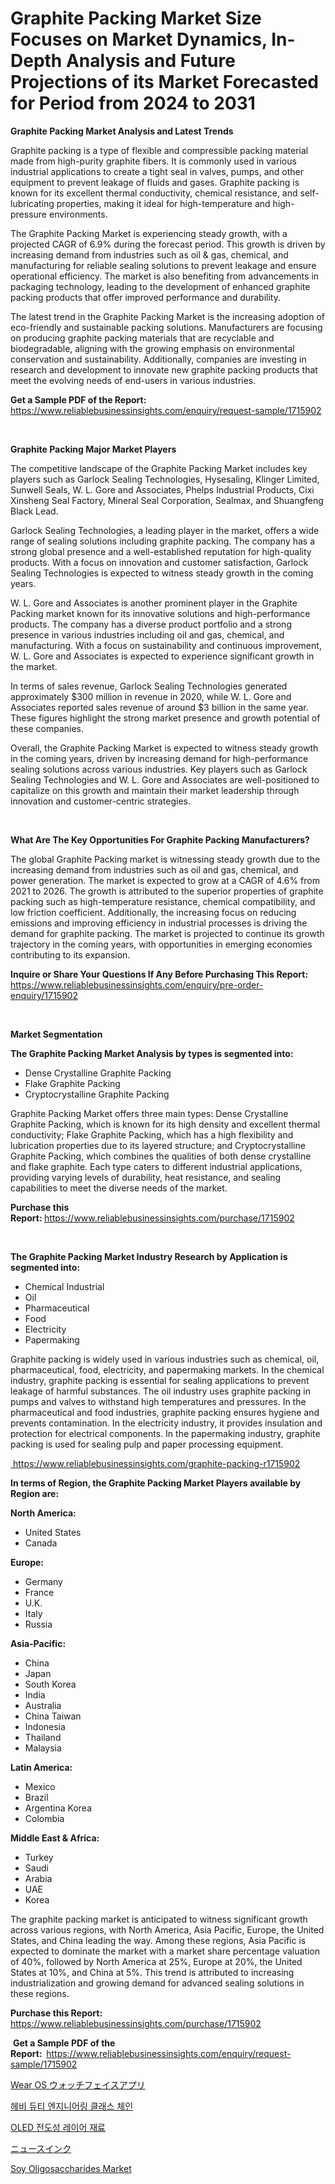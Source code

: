 <p><h1>Graphite Packing Market Size Focuses on Market Dynamics, In-Depth Analysis and Future Projections of its Market Forecasted for Period from 2024 to 2031</h1></p><p><strong>Graphite Packing Market Analysis and Latest Trends</strong></p>
<p><p>Graphite packing is a type of flexible and compressible packing material made from high-purity graphite fibers. It is commonly used in various industrial applications to create a tight seal in valves, pumps, and other equipment to prevent leakage of fluids and gases. Graphite packing is known for its excellent thermal conductivity, chemical resistance, and self-lubricating properties, making it ideal for high-temperature and high-pressure environments.</p><p>The Graphite Packing Market is experiencing steady growth, with a projected CAGR of 6.9% during the forecast period. This growth is driven by increasing demand from industries such as oil & gas, chemical, and manufacturing for reliable sealing solutions to prevent leakage and ensure operational efficiency. The market is also benefiting from advancements in packaging technology, leading to the development of enhanced graphite packing products that offer improved performance and durability.</p><p>The latest trend in the Graphite Packing Market is the increasing adoption of eco-friendly and sustainable packing solutions. Manufacturers are focusing on producing graphite packing materials that are recyclable and biodegradable, aligning with the growing emphasis on environmental conservation and sustainability. Additionally, companies are investing in research and development to innovate new graphite packing products that meet the evolving needs of end-users in various industries.</p></p>
<p><strong>Get a Sample PDF of the Report:&nbsp;</strong> <a href="https://www.reliablebusinessinsights.com/enquiry/request-sample/1715902">https://www.reliablebusinessinsights.com/enquiry/request-sample/1715902</a></p>
<p>&nbsp;</p>
<p><strong>Graphite Packing Major Market Players</strong></p>
<p><p>The competitive landscape of the Graphite Packing Market includes key players such as Garlock Sealing Technologies, Hysesaling, Klinger Limited, Sunwell Seals, W. L. Gore and Associates, Phelps Industrial Products, Cixi Xinsheng Seal Factory, Mineral Seal Corporation, Sealmax, and Shuangfeng Black Lead.</p><p>Garlock Sealing Technologies, a leading player in the market, offers a wide range of sealing solutions including graphite packing. The company has a strong global presence and a well-established reputation for high-quality products. With a focus on innovation and customer satisfaction, Garlock Sealing Technologies is expected to witness steady growth in the coming years.</p><p>W. L. Gore and Associates is another prominent player in the Graphite Packing market known for its innovative solutions and high-performance products. The company has a diverse product portfolio and a strong presence in various industries including oil and gas, chemical, and manufacturing. With a focus on sustainability and continuous improvement, W. L. Gore and Associates is expected to experience significant growth in the market.</p><p>In terms of sales revenue, Garlock Sealing Technologies generated approximately $300 million in revenue in 2020, while W. L. Gore and Associates reported sales revenue of around $3 billion in the same year. These figures highlight the strong market presence and growth potential of these companies.</p><p>Overall, the Graphite Packing Market is expected to witness steady growth in the coming years, driven by increasing demand for high-performance sealing solutions across various industries. Key players such as Garlock Sealing Technologies and W. L. Gore and Associates are well-positioned to capitalize on this growth and maintain their market leadership through innovation and customer-centric strategies.</p></p>
<p>&nbsp;</p>
<p><strong>What Are The Key Opportunities For Graphite Packing Manufacturers?</strong></p>
<p><p>The global Graphite Packing market is witnessing steady growth due to the increasing demand from industries such as oil and gas, chemical, and power generation. The market is expected to grow at a CAGR of 4.6% from 2021 to 2026. The growth is attributed to the superior properties of graphite packing such as high-temperature resistance, chemical compatibility, and low friction coefficient. Additionally, the increasing focus on reducing emissions and improving efficiency in industrial processes is driving the demand for graphite packing. The market is projected to continue its growth trajectory in the coming years, with opportunities in emerging economies contributing to its expansion.</p></p>
<p><strong>Inquire or Share Your Questions If Any Before Purchasing This Report:</strong> <a href="https://www.reliablebusinessinsights.com/enquiry/pre-order-enquiry/1715902">https://www.reliablebusinessinsights.com/enquiry/pre-order-enquiry/1715902</a></p>
<p>&nbsp;</p>
<p><strong>Market Segmentation</strong></p>
<p><strong>The Graphite Packing Market Analysis by types is segmented into:</strong></p>
<p><ul><li>Dense Crystalline Graphite Packing</li><li>Flake Graphite Packing</li><li>Cryptocrystalline Graphite Packing</li></ul></p>
<p><p>Graphite Packing Market offers three main types: Dense Crystalline Graphite Packing, which is known for its high density and excellent thermal conductivity; Flake Graphite Packing, which has a high flexibility and lubrication properties due to its layered structure; and Cryptocrystalline Graphite Packing, which combines the qualities of both dense crystalline and flake graphite. Each type caters to different industrial applications, providing varying levels of durability, heat resistance, and sealing capabilities to meet the diverse needs of the market.</p></p>
<p><strong>Purchase this Report:&nbsp;</strong><a href="https://www.reliablebusinessinsights.com/purchase/1715902">https://www.reliablebusinessinsights.com/purchase/1715902</a></p>
<p>&nbsp;</p>
<p><strong>The Graphite Packing Market Industry Research by Application is segmented into:</strong></p>
<p><ul><li>Chemical Industrial</li><li>Oil</li><li>Pharmaceutical</li><li>Food</li><li>Electricity</li><li>Papermaking</li></ul></p>
<p><p>Graphite packing is widely used in various industries such as chemical, oil, pharmaceutical, food, electricity, and papermaking markets. In the chemical industry, graphite packing is essential for sealing applications to prevent leakage of harmful substances. The oil industry uses graphite packing in pumps and valves to withstand high temperatures and pressures. In the pharmaceutical and food industries, graphite packing ensures hygiene and prevents contamination. In the electricity industry, it provides insulation and protection for electrical components. In the papermaking industry, graphite packing is used for sealing pulp and paper processing equipment.</p></p>
<p><a href="https://www.reliablebusinessinsights.com/graphite-packing-r1715902">&nbsp;https://www.reliablebusinessinsights.com/graphite-packing-r1715902</a></p>
<p><strong>In terms of Region, the Graphite Packing Market Players available by Region are:</strong></p>
<p>
    <p> <strong> North America: </strong>
        <ul>
            <li>United States</li>
            <li>Canada</li>
        </ul>
        </p> 
    <p> <strong> Europe: </strong>
        <ul>
            <li>Germany</li>
            <li>France</li>
            <li>U.K.</li>
            <li>Italy</li>
            <li>Russia</li>
        </ul>
        </p> 
    <p> <strong> Asia-Pacific: </strong>
        <ul>
            <li>China</li>
            <li>Japan</li>
            <li>South Korea</li>
            <li>India</li>
            <li>Australia</li>
            <li>China Taiwan</li>
            <li>Indonesia</li>
            <li>Thailand</li>
            <li>Malaysia</li>
        </ul>
        </p> 
    <p> <strong> Latin America: </strong>
        <ul>
            <li>Mexico</li>
            <li>Brazil</li>
            <li>Argentina Korea</li>
            <li>Colombia</li>
        </ul>
        </p> 
    <p> <strong> Middle East & Africa: </strong>
        <ul>
            <li>Turkey</li>
            <li>Saudi</li>
            <li>Arabia</li>
            <li>UAE</li>
            <li>Korea</li>
        </ul>
    </p>
    </p>
<p><p>The graphite packing market is anticipated to witness significant growth across various regions, with North America, Asia Pacific, Europe, the United States, and China leading the way. Among these regions, Asia Pacific is expected to dominate the market with a market share percentage valuation of 40%, followed by North America at 25%, Europe at 20%, the United States at 10%, and China at 5%. This trend is attributed to increasing industrialization and growing demand for advanced sealing solutions in these regions.</p></p>
<p><strong>Purchase this Report: </strong><a href="https://www.reliablebusinessinsights.com/purchase/1715902">https://www.reliablebusinessinsights.com/purchase/1715902</a></p>
<p>&nbsp;<strong>Get a Sample PDF of the Report:&nbsp;&nbsp;</strong><a href="https://www.reliablebusinessinsights.com/enquiry/request-sample/1715902">https://www.reliablebusinessinsights.com/enquiry/request-sample/1715902</a></p>
<p><strong></strong></p>
<p><p><a href="https://github.com/pepo3k/Market-Research-Report-List-2/blob/main/7316387113719.md">Wear OS ウォッチフェイスアプリ</a></p><p><a href="https://github.com/LoganRew1964/Market-Research-Report-List-1/blob/main/4092890107784.md">헤비 듀티 엔지니어링 클래스 체인</a></p><p><a href="https://github.com/Evans21Bill/Market-Research-Report-List-1/blob/main/9517992110914.md">OLED 전도성 레이어 재료</a></p><p><a href="https://github.com/nemesis2824/Market-Research-Report-List-2/blob/main/8664972113720.md">ニュースインク</a></p><p><a href="https://github.com/bobicer/Market-Research-Report-List-3/blob/main/soy-oligosaccharides-market.md">Soy Oligosaccharides Market</a></p></p>